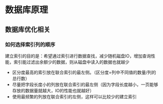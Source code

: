 # 数据库原理

## 数据库优化相关

### 如何选择索引列的顺序

建立索引的目的是：希望通过索引进行数据查找，减少随机磁盘IO，增加查询性能，索引能过滤出余额少的数据，则从磁盘中读入的数据也就越少

* 区分度最高的索引放在联合索引的最左侧。（区分度=列中不同值的数量/列的总行数）
* 尽量把字段长度小的列放在联合索引的最左侧（因为字段长度越小，一页能够存放的数据量就越大，IO的性能也就越好）
* 使用最频繁的列放在联合索引的左侧，这样可以比较少的建立索引